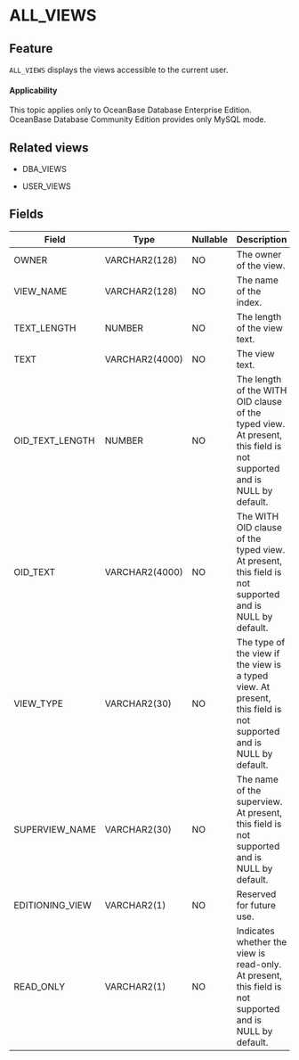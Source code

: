 # ALL_VIEWS

## Feature

`ALL_VIEWS` displays the views accessible to the current user.

<main id="notice" >
    <h4>Applicability</h4>
    <p>This topic applies only to OceanBase Database Enterprise Edition. OceanBase Database Community Edition provides only MySQL mode. </p>
  </main>

## Related views

* DBA_VIEWS

* USER_VIEWS

## Fields

| **Field**       | **Type**       | **Nullable** | **Description**                                                                                                      |
|-----------------|----------------|--------------|----------------------------------------------------------------------------------------------------------------------|
| OWNER           | VARCHAR2(128)  | NO           | The owner of the view.                                                                                               |
| VIEW_NAME       | VARCHAR2(128)  | NO           | The name of the index.                                                                                               |
| TEXT_LENGTH     | NUMBER         | NO           | The length of the view text.                                                                                         |
| TEXT            | VARCHAR2(4000) | NO           | The view text.                                                                                                       |
| OID_TEXT_LENGTH | NUMBER         | NO           | The length of the WITH OID clause of the typed view. At present, this field is not supported and is NULL by default. |
| OID_TEXT        | VARCHAR2(4000) | NO           | The WITH OID clause of the typed view. At present, this field is not supported and is NULL by default.               |
| VIEW_TYPE       | VARCHAR2(30)   | NO           | The type of the view if the view is a typed view. At present, this field is not supported and is NULL by default.    |
| SUPERVIEW_NAME  | VARCHAR2(30)   | NO           | The name of the superview. At present, this field is not supported and is NULL by default.                           |
| EDITIONING_VIEW | VARCHAR2(1)    | NO           | Reserved for future use.                                                                                             |
| READ_ONLY       | VARCHAR2(1)    | NO           | Indicates whether the view is read-only. At present, this field is not supported and is NULL by default.             |
